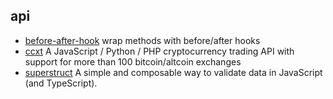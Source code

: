 ## api

- [before-after-hook](https://github.com/gr2m/before-after-hook) wrap methods with before/after hooks
- [ccxt](https://github.com/ccxt/ccxt) A JavaScript / Python / PHP cryptocurrency trading API with support for more than 100 bitcoin/altcoin exchanges
- [superstruct](https://github.com/ianstormtaylor/superstruct) A simple and composable way to validate data in JavaScript (and TypeScript).